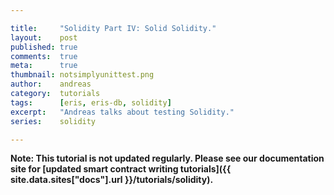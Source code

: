 ```yaml
---

title:     "Solidity Part IV: Solid Solidity."
layout:    post
published: true
comments:  true
meta:      true
thumbnail: notsimplyunittest.png
author:    andreas
category:  tutorials
tags:      [eris, eris-db, solidity]
excerpt:   "Andreas talks about testing Solidity."
series:    solidity

---
```


**Note: This tutorial is not updated regularly. Please see our documentation site for [updated smart contract writing tutorials]({{ site.data.sites["docs"].url }}/tutorials/solidity).**
